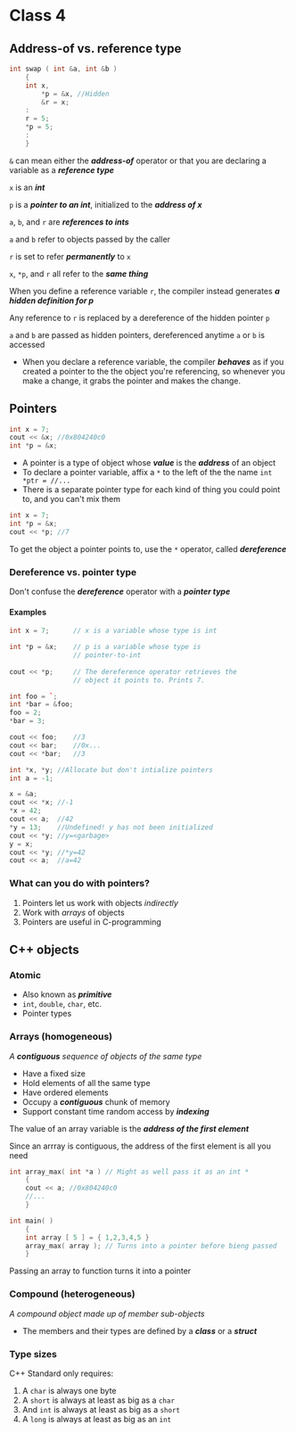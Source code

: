 Class 4
=======

## Address-of vs. reference type

``` cpp
int swap ( int &a, int &b )
	{
	int x,
		*p = &x, //Hidden
		&r = x;
	:
	r = 5;
	*p = 5;
	:
	}
```

`&` can mean either the ***address-of*** operator or that you are declaring a variable as a ***reference type***

`x` is an ***int***

`p` is a ***pointer to an int***, initialized to the ***address of x***

`a`, `b`, and `r` are ***references to ints***

`a` and `b` refer to objects passed by the caller

`r` is set to refer ***permanently*** to `x`

`x`, `*p`, and `r` all refer to the ***same thing***

When you define a reference variable `r`, the compiler instead generates ***a hidden definition for p***

Any reference to `r` is replaced by a dereference of the hidden pointer `p`

`a` and `b` are passed as hidden pointers, dereferenced anytime `a` or `b` is accessed

* When you declare a reference variable, the compiler ***behaves*** as if you created a pointer to the the object you're referencing, so whenever you make a change, it grabs the pointer and makes the change.

## Pointers

``` cpp
int x = 7;
cout << &x; //0x804240c0
int *p = &x;
```

* A pointer is a type of object whose ***value*** is the ***address*** of an object
* To declare a pointer variable, affix a `*` to the left of the the name `int *ptr = //...`
* There is a separate pointer type for each kind of thing you could point to, and you can't mix them

``` cpp
int x = 7;
int *p = &x;
cout << *p; //7
```

To get the object a pointer points to, use the `*` operator, called ***dereference***

### Dereference vs. pointer type

Don't confuse the ***dereference*** operator with a ***pointer type***

#### Examples

``` cpp
int x = 7;		// x is a variable whose type is int

int *p = &x; 	// p is a variable whose type is
				// pointer-to-int
				
cout << *p;		// The dereference operator retrieves the
				// object it points to. Prints 7.
```

``` cpp
int foo = `;
int *bar = &foo;
foo = 2;
*bar = 3;

cout << foo;	//3
cout << bar;	//0x...
cout << *bar;	//3
```

``` cpp
int *x, *y;	//Allocate but don't intialize pointers
int a = -1;

x = &a;
cout << *x;	//-1
*x = 42;
cout << a;	//42
*y = 13;	//Undefined! y has not been initialized
cout << *y;	//y=<garbage>
y = x;
cout << *y;	//*y=42
cout << a;	//a=42
```

### What can you do with pointers?

1. Pointers let us work with objects *indirectly*
2. Work with *arrays* of objects
3. Pointers are useful in C-programming

## C++ objects

### Atomic

* Also known as ***primitive***
* `int`, `double`, `char`, etc.
* Pointer types

### Arrays (homogeneous)

*A* ***contiguous*** *sequence of objects of the same type*

* Have a fixed size
* Hold elements of all the same type
* Have ordered elements
* Occupy a ***contiguous*** chunk of memory
* Support constant time random access by ***indexing***

The value of an array variable is the ***address of the first element***

Since an arrray is contiguous, the address of the first element is all you need

``` cpp
int array_max( int *a )	// Might as well pass it as an int *
	{
	cout << a; //0x804240c0
	//...
	}

int main( )
	{
	int array [ 5 ] = { 1,2,3,4,5 }
	array_max( array );	// Turns into a pointer before bieng passed
	}
```

Passing an array to function turns it into a pointer

### Compound (heterogeneous)

*A compound object made up of member sub-objects*

* The members and their types are defined by a ***class*** or a ***struct***

### Type sizes

C++ Standard only requires:
1. A `char` is always one byte
2. A `short` is always at least as big as a `char`
3. And `int` is always at least as big as a `short`
4. A `long` is always at least as big as an `int`